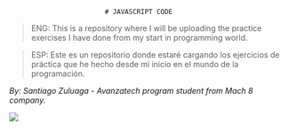                             # JAVASCRIPT CODE 

> ENG: This is a repository where I will be uploading the practice exercises I have done from my start in programming world.

> ESP: Este es un repositorio donde estaré cargando los ejercicios de práctica que he hecho desde mi inicio en el mundo de la programación.

*By: Santiago Zuluaga - Avanzatech program student from Mach 8 company.*

<image src="https://1000logos.net/wp-content/uploads/2020/09/JavaScript-Logo.png">
